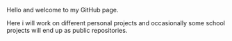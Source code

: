 Hello and welcome to my GitHub page.

Here i will work on different personal projects and occasionally some school projects will end up as public repositories.

<!---
IslandRock1/IslandRock1 is a ✨ special ✨ repository because its `README.md` (this file) appears on your GitHub profile.
You can click the Preview link to take a look at your changes.
--->
